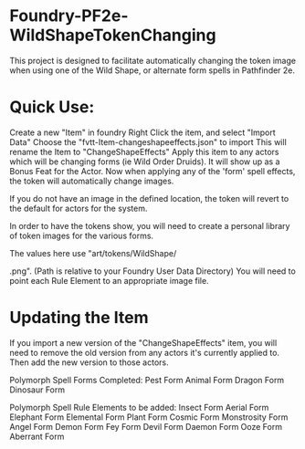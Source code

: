 # Foundry-PF2e-WildShapeTokenChanging

This project is designed to facilitate automatically changing the token image when using one of the Wild Shape, or alternate form spells in Pathfinder 2e.

# Quick Use:
Create a new "Item" in foundry
Right Click the item, and select "Import Data"
Choose the "fvtt-Item-changeshapeeffects.json" to import
This will rename the Item to "ChangeShapeEffects"
Apply this item to any actors which will be changing forms (ie Wild Order Druids).
It will show up as a Bonus Feat for the Actor.
Now when applying any of the 'form' spell effects, the token will automatically change images.

If you do not have an image in the defined location, the token will revert to the default for actors for the system.

In order to have the tokens show, you will need to create a personal library of token images for the various forms.

The values here use "art/tokens/WildShape/<form>.png".  (Path is relative to your Foundry User Data Directory)
You will need to point each Rule Element to an appropriate image file. 

# Updating the Item
If you import a new version of the "ChangeShapeEffects" item, you will need to remove the old version from any actors it's currently applied to.  Then add the new version to those actors.

Polymorph Spell Forms Completed:
Pest Form
Animal Form
Dragon Form
Dinosaur Form

Polymorph Spell Rule Elements to be added:
Insect Form
Aerial Form
Elephant Form
Elemental Form
Plant Form
Cosmic Form
Monstrosity Form
Angel Form
Demon Form
Fey Form
Devil Form
Daemon Form
Ooze Form
Aberrant Form
